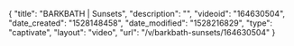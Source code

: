{
    "title": "BARKBATH | Sunsets",
    "description": "",
    "videoid": "164630504",
    "date_created": "1528148458",
    "date_modified": "1528216829",
    "type": "captivate",
    "layout": "video",
    "url": "\/v\/barkbath-sunsets\/164630504"
}